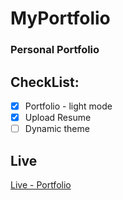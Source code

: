 # MyPortfolio

### Personal Portfolio

## CheckList:

- [x] Portfolio - light mode
- [x] Upload Resume
- [ ] Dynamic theme

## Live

 [Live - Portfolio](https://darshanaswath.herokuapp.com/)